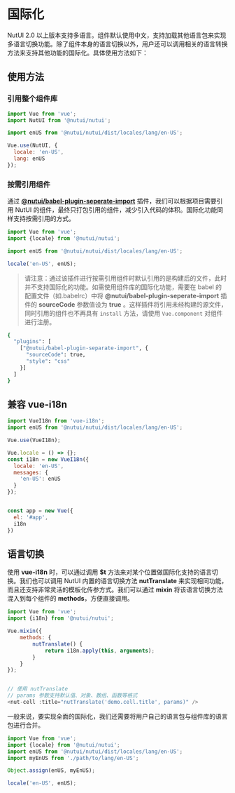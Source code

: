 # 国际化

NutUI 2.0 以上版本支持多语言。组件默认使用中文，支持加载其他语言包来实现多语言切换功能。除了组件本身的语言切换以外，用户还可以调用相关的语言转换方法来支持其他功能的国际化。具体使用方法如下：

## 使用方法

### 引用整个组件库

```javascript
import Vue from 'vue';
import NutUI from '@nutui/nutui';

import enUS from '@nutui/nutui/dist/locales/lang/en-US';

Vue.use(NutUI, {
  locale: 'en-US',
  lang: enUS
});
```

### 按需引用组件

通过 **[@nutui/babel-plugin-seperate-import](https://www.npmjs.com/package/@nutui/babel-plugin-separate-import)** 插件，我们可以根据项目需要引用 NutUI 的组件，最终只打包引用的组件，减少引入代码的体积。国际化功能同样支持按需引用的方式。

```javascript
import Vue from 'vue';
import {locale} from '@nutui/nutui';

import enUS from '@nutui/nutui/dist/locales/lang/en-US';

locale('en-US', enUS);
```

> 请注意：通过该插件进行按需引用组件时默认引用的是构建后的文件，此时并不支持国际化的功能。如需使用组件库的国际化功能，需要在 babel 的配置文件（如.babelrc）中将 **@nutui/babel-plugin-seperate-import** 插件的 **sourceCode** 参数值设为 **true** 。这样插件将引用未经构建的源文件，同时引用的组件也不再具有 `install` 方法，请使用 `Vue.component` 对组件进行注册。

```bash
{
  "plugins": [
    ["@nutui/babel-plugin-separate-import", {
      "sourceCode": true,
      "style": "css"
    }]
  ]
}
```

## 兼容 vue-i18n

```javascript
import VueI18n from 'vue-i18n';
import enUS from '@nutui/nutui/dist/locales/lang/en-US';

Vue.use(VueI18n);

Vue.locale = () => {};
const i18n = new VueI18n({
  locale: 'en-US',
  messages: {
    'en-US': enUS
  }
});


const app = new Vue({
  el: '#app',
  i18n
})

```

## 语言切换

使用 **vue-i18n** 时，可以通过调用 **$t** 方法来对某个位置做国际化支持的语言切换。我们也可以调用 NutUI 内置的语言切换方法 **nutTranslate** 来实现相同功能，而且还支持非常灵活的模板化传参方式。我们可以通过 **mixin** 将该语言切换方法混入到每个组件的 **methods**，方便直接调用。

```javascript
import Vue from 'vue';
import {i18n} from '@nutui/nutui';

Vue.mixin({
    methods: {
        nutTranslate() {
            return i18n.apply(this, arguments);
        }
    }
});


// 使用 nutTranslate
// params 参数支持默认值、对象、数组、函数等格式
<nut-cell :title="nutTranslate('demo.cell.title', params)" />
```

一般来说，要实现全面的国际化，我们还需要将用户自己的语言包与组件库的语言包进行合并。

```javascript
import Vue from 'vue';
import {locale} from '@nutui/nutui';
import enUS from '@nutui/nutui/dist/locales/lang/en-US';
import myEnUS from './path/to/lang/en-US';

Object.assign(enUS, myEnUS);

locale('en-US', enUS);
```